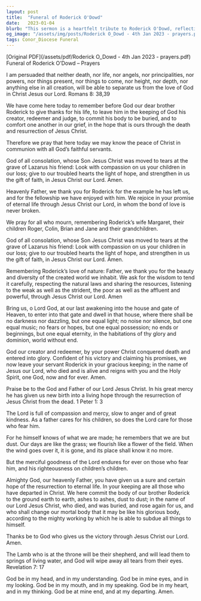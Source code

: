 ```yaml
---
layout: post
title:  "Funeral of Roderick O'Dowd"
date:   2023-01-04
blurb: "This sermon is a heartfelt tribute to Roderick O'Dowd, reflecting on his life and the hope of eternal life through Jesus Christ. It emphasizes the unbreakable bond of love in Christ and the comfort of faith in times of loss. The sermon also acknowledges Roderick's love for nature and the importance of tending to the world we inhabit."
og_image: "/assets/img/posts/Roderick O_Dowd - 4th Jan 2023 - prayers.png"
tags: Conor_Diocese Funeral
---
```

[Original PDF](/assets/pdf/Roderick O_Dowd - 4th Jan 2023 - prayers.pdf)    
Funeral of Roderick O’Dowd – Prayers

I am persuaded that neither death, nor life,
nor angels, nor principalities,
nor powers, nor things present, nor things to come,
nor height, nor depth, nor anything else in all creation,
will be able to separate us from the love of God in Christ Jesus our Lord.
Romans 8: 38,39

We have come here today to remember before God our dear brother Roderick to
give thanks for his life, to leave him in the keeping of God his creator, redeemer
and judge, to commit his body to be buried, and to comfort one another in our
grief, in the hope that is ours through the death and resurrection of Jesus Christ.

Therefore we pray that here today we may know the peace of Christ in
communion with all God’s faithful servants.

God of all consolation,
whose Son Jesus Christ was moved to tears
at the grave of Lazarus his friend:
Look with compassion on us your children in our loss;
give to our troubled hearts the light of hope,
and strengthen in us the gift of faith,
in Jesus Christ our Lord. Amen.

Heavenly Father,
we thank you for Roderick
for the example he has left us,
and for the fellowship we have enjoyed with him.
We rejoice in your promise of eternal life
through Jesus Christ our Lord,
in whom the bond of love is never broken.

We pray for all who mourn, remembering Roderick’s wife Margaret, their children Roger,
Colin, Brian and Jane and their grandchildren.

God of all consolation,
whose Son Jesus Christ was moved to tears
at the grave of Lazarus his friend:
Look with compassion on us your children in our loss;
give to our troubled hearts the light of hope,
and strengthen in us the gift of faith,
in Jesus Christ our Lord. Amen.

Remembering Roderick’s love of nature:
Father, we thank you for the beauty and diversity of the created world we inhabit.
We ask for the wisdom to tend it carefully,
respecting the natural laws and sharing the resources,
listening to the weak as well as the strident,
the poor as well as the affluent and powerful,
through Jesus Christ our Lord. Amen

Bring us, o Lord God, at our last awakening into the house and gate of Heaven, to enter
into that gate and dwell in that house, where there shall be no darkness nor dazzling, but
one equal light; no noise nor silence, but one equal music; no fears or hopes, but one equal
possession; no ends or beginnings, but one equal eternity, in the habitations of thy glory
and dominion, world without end.

God our creator and redeemer,
by your power Christ conquered death and entered into glory.
Confident of his victory
and claiming his promises,
we now leave your servant Roderick in your gracious keeping;
in the name of Jesus our Lord,
who died and is alive
and reigns with you and the Holy Spirit,
one God, now and for ever. Amen.

Praise be to the God and Father of our Lord Jesus Christ.
In his great mercy he has given us new birth into a living hope
through the resurrection of Jesus Christ from the dead. 1 Peter 1: 3

The Lord is full of compassion and mercy,
slow to anger and of great kindness.
As a father cares for his children,
so does the Lord care for those who fear him.

For he himself knows of what we are made;
he remembers that we are but dust.
Our days are like the grass;
we flourish like a flower of the field.
When the wind goes over it, it is gone,
and its place shall know it no more.

But the merciful goodness of the Lord endures for ever
on those who fear him,
and his righteousness on children’s children.

Almighty God, our heavenly Father,
you have given us a sure and certain hope
of the resurrection to eternal life.
In your keeping are all those who have departed in Christ.
We here commit the body of our brother Roderick to the ground
earth to earth, ashes to ashes, dust to dust;
in the name of our Lord Jesus Christ,
who died, and was buried, and rose again for us,
and who shall change our mortal body
that it may be like his glorious body,
according to the mighty working
by which he is able to subdue all things to himself.

Thanks be to God who gives us the victory
through Jesus Christ our Lord. Amen.

The Lamb who is at the throne will be their shepherd, and will lead them to springs of
living water, and God will wipe away all tears from their eyes. Revelation 7: 17

God be in my head, and in my understanding.
God be in mine eyes, and in my looking.
God be in my mouth, and in my speaking.
God be in my heart, and in my thinking.
God be at mine end, and at my departing. Amen.
